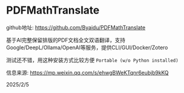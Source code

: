 # PDFMathTranslate

github地址: https://github.com/Byaidu/PDFMathTranslate  

基于AI完整保留排版的PDF文档全文双语翻译，支持Google/DeepL/Ollama/OpenAI等服务，提供CLI/GUI/Docker/Zotero  

测试还不错，用这种安装方式比较方便 `Portable (w/o Python installed)`  


信息来源: https://mp.weixin.qq.com/s/ehwgBWeKTqnr6eubjb9kKQ  


2025/2/5  
